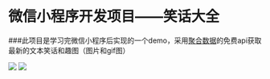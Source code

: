 # 微信小程序开发项目——笑话大全

###此项目是学习完微信小程序后实现的一个demo，采用[聚合数据](https://www.juhe.cn/)的免费api获取最新的文本笑话和趣图（图片和gif图）




![](https://github.com/zhijieeeeee/wechat-app-joke/blob/master/screenshot/joke.png)
![](https://github.com/zhijieeeeee/wechat-app-joke/blob/master/screenshot/picture.png)